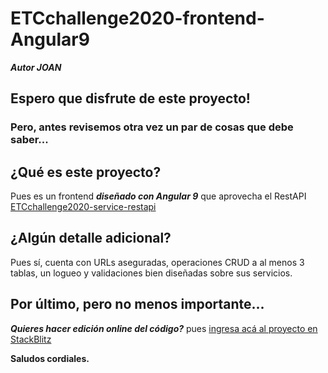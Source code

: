 # ETCchallenge2020-frontend-Angular9

***Autor JOAN***

## Espero que disfrute de este proyecto!
### Pero, antes revisemos otra vez un par de cosas que debe saber...

## ¿Qué es este proyecto?
Pues es un frontend ***diseñado con Angular 9*** que aprovecha el RestAPI [ETCchallenge2020-service-restapi](https://github.com/ProfeJoan/ETCchallenge2020-service-restapi.git)

## ¿Algún detalle adicional?
Pues sí, cuenta con URLs aseguradas, operaciones CRUD a al menos 3 tablas, un logueo y validaciones bien diseñadas sobre sus servicios.

## Por último, pero no menos importante...
***Quieres hacer edición online del código?*** pues [ingresa acá al proyecto en StackBlitz](https://stackblitz.com/edit/angular-zp7p3r)

**Saludos cordiales.**
